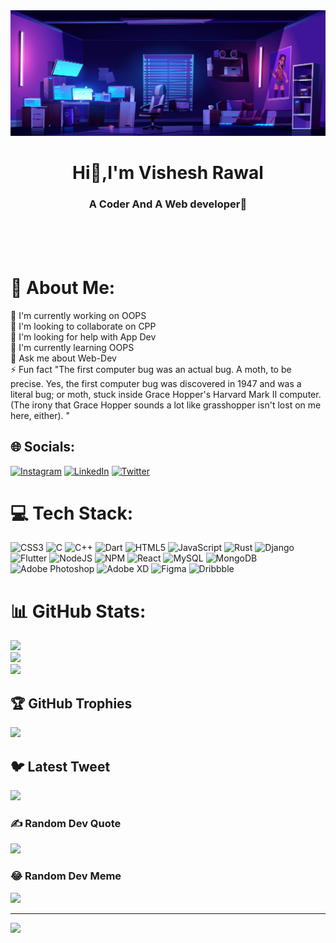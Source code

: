 <img src="/8924570_2738.jpg" alt="">

<h1 align="center">Hi👋,I'm Vishesh Rawal</h1>
<h3 align="center">A Coder And A Web developer🤖</h3>


<br>
<br>
<br>

# 💫 About Me:
🔭 I'm currently working on OOPS<br>👯 I'm looking to collaborate on CPP<br>🤝 I'm looking for help with App Dev<br>🌱 I'm currently learning OOPS<br>💬 Ask me about Web-Dev<br>⚡ Fun fact "The first computer bug was an actual bug. A moth, to be precise. Yes, the first computer bug was discovered in 1947 and was a literal bug; or moth, stuck inside Grace Hopper's Harvard Mark II computer. (The irony that Grace Hopper sounds a lot like grasshopper isn't lost on me here, either). "


## 🌐 Socials:
[![Instagram](https://img.shields.io/badge/Instagram-%23E4405F.svg?logo=Instagram&logoColor=white)](https://instagram.com/irwlvishesh) [![LinkedIn](https://img.shields.io/badge/LinkedIn-%230077B5.svg?logo=linkedin&logoColor=white)](https://linkedin.com/in/visheshrawal) [![Twitter](https://img.shields.io/badge/Twitter-%231DA1F2.svg?logo=Twitter&logoColor=white)](https://twitter.com/VisheshRwl) 

# 💻 Tech Stack:
![CSS3](https://img.shields.io/badge/css3-%231572B6.svg?style=for-the-badge&logo=css3&logoColor=white) ![C](https://img.shields.io/badge/c-%2300599C.svg?style=for-the-badge&logo=c&logoColor=white) ![C++](https://img.shields.io/badge/c++-%2300599C.svg?style=for-the-badge&logo=c%2B%2B&logoColor=white) ![Dart](https://img.shields.io/badge/dart-%230175C2.svg?style=for-the-badge&logo=dart&logoColor=white) ![HTML5](https://img.shields.io/badge/html5-%23E34F26.svg?style=for-the-badge&logo=html5&logoColor=white) ![JavaScript](https://img.shields.io/badge/javascript-%23323330.svg?style=for-the-badge&logo=javascript&logoColor=%23F7DF1E) ![Rust](https://img.shields.io/badge/rust-%23000000.svg?style=for-the-badge&logo=rust&logoColor=white) ![Django](https://img.shields.io/badge/django-%23092E20.svg?style=for-the-badge&logo=django&logoColor=white) ![Flutter](https://img.shields.io/badge/Flutter-%2302569B.svg?style=for-the-badge&logo=Flutter&logoColor=white) ![NodeJS](https://img.shields.io/badge/node.js-6DA55F?style=for-the-badge&logo=node.js&logoColor=white) ![NPM](https://img.shields.io/badge/NPM-%23000000.svg?style=for-the-badge&logo=npm&logoColor=white) ![React](https://img.shields.io/badge/react-%2320232a.svg?style=for-the-badge&logo=react&logoColor=%2361DAFB) ![MySQL](https://img.shields.io/badge/mysql-%2300f.svg?style=for-the-badge&logo=mysql&logoColor=white) ![MongoDB](https://img.shields.io/badge/MongoDB-%234ea94b.svg?style=for-the-badge&logo=mongodb&logoColor=white) ![Adobe Photoshop](https://img.shields.io/badge/adobephotoshop-%2331A8FF.svg?style=for-the-badge&logo=adobephotoshop&logoColor=white) ![Adobe XD](https://img.shields.io/badge/Adobe%20XD-470137?style=for-the-badge&logo=Adobe%20XD&logoColor=#FF61F6) 	![Figma](https://img.shields.io/badge/figma-%23F24E1E.svg?style=for-the-badge&logo=figma&logoColor=white) ![Dribbble](https://img.shields.io/badge/Dribbble-EA4C89?style=for-the-badge&logo=dribbble&logoColor=white)
# 📊 GitHub Stats:
![](https://github-readme-stats.vercel.app/api?username=visheshrwl&theme=dark&hide_border=false&include_all_commits=true&count_private=true)<br/>
![](https://github-readme-streak-stats.herokuapp.com/?user=visheshrwl&theme=dark&hide_border=false)<br/>
![](https://github-readme-stats.vercel.app/api/top-langs/?username=visheshrwl&theme=dark&hide_border=false&include_all_commits=true&count_private=true&layout=compact)

## 🏆 GitHub Trophies
![](https://github-profile-trophy.vercel.app/?username=visheshrwl&theme=radical&no-frame=false&no-bg=true&margin-w=4)

## 🐦 Latest Tweet
[![](https://gtce.itsvg.in/api?username=VisheshRwl)](https://github.com/VishwaGauravIn/github-twitter-card-embed)

### ✍️ Random Dev Quote
![](https://quotes-github-readme.vercel.app/api?type=horizontal&theme=dark)

### 😂 Random Dev Meme
<img src="https://random-memer.herokuapp.com/" width="512px"/>

---
[![](https://visitcount.itsvg.in/api?id=visheshrwl&icon=5&color=12)](https://visitcount.itsvg.in)

<!-- Proudly created with GPRM ( https://gprm.itsvg.in ) -->

